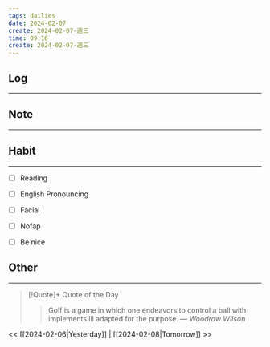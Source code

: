 ```yaml
---
tags: dailies  
date: 2024-02-07
create: 2024-02-07-週三
time: 09:16
create: 2024-02-07-週三
---
```


## Log
---


## Note
---


## Habit
---
- [ ] Reading
- [ ] English Pronouncing
- [ ] Facial
- [ ] Nofap
- [ ] Be nice


## Other
---

> [!Quote]+ Quote of the Day
> > Golf is a game in which one endeavors to control a ball with implements ill adapted for the purpose.
> — <cite>Woodrow Wilson</cite>

<< [[2024-02-06|Yesterday]] | [[2024-02-08|Tomorrow]] >>